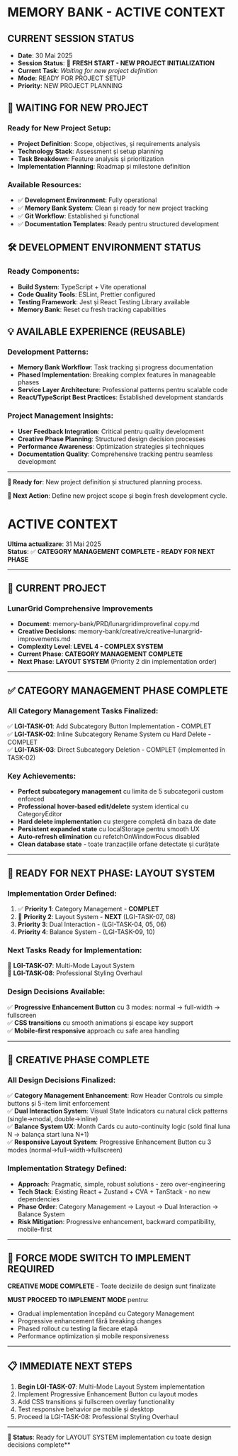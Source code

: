 # MEMORY BANK - ACTIVE CONTEXT

## CURRENT SESSION STATUS
- **Date**: 30 Mai 2025  
- **Session Status**: 🚀 **FRESH START - NEW PROJECT INITIALIZATION**
- **Current Task**: *Waiting for new project definition*
- **Mode**: READY FOR PROJECT SETUP
- **Priority**: NEW PROJECT PLANNING

## 🎯 **WAITING FOR NEW PROJECT**

### **Ready for New Project Setup**:
- **Project Definition**: Scope, objectives, și requirements analysis
- **Technology Stack**: Assessment și setup planning
- **Task Breakdown**: Feature analysis și prioritization
- **Implementation Planning**: Roadmap și milestone definition

### **Available Resources**:
- ✅ **Development Environment**: Fully operational
- ✅ **Memory Bank System**: Clean și ready for new project tracking
- ✅ **Git Workflow**: Established și functional
- ✅ **Documentation Templates**: Ready pentru structured development

## 🛠️ **DEVELOPMENT ENVIRONMENT STATUS**

### **Ready Components**:
- **Build System**: TypeScript + Vite operational
- **Code Quality Tools**: ESLint, Prettier configured
- **Testing Framework**: Jest și React Testing Library available
- **Memory Bank**: Reset cu fresh tracking capabilities

## 💡 **AVAILABLE EXPERIENCE (REUSABLE)**

### **Development Patterns**:
- **Memory Bank Workflow**: Task tracking și progress documentation
- **Phased Implementation**: Breaking complex features în manageable phases
- **Service Layer Architecture**: Professional patterns pentru scalable code
- **React/TypeScript Best Practices**: Established development standards

### **Project Management Insights**:
- **User Feedback Integration**: Critical pentru quality development
- **Creative Phase Planning**: Structured design decision processes
- **Performance Awareness**: Optimization strategies și techniques
- **Documentation Quality**: Comprehensive tracking pentru seamless development

---

**🎯 Ready for**: New project definition și structured planning process.

**🚀 Next Action**: Define new project scope și begin fresh development cycle.

# ACTIVE CONTEXT

**Ultima actualizare**: 31 Mai 2025  
**Status**: ✅ **CATEGORY MANAGEMENT COMPLETE - READY FOR NEXT PHASE**

---

## 🎯 **CURRENT PROJECT**

### **LunarGrid Comprehensive Improvements**
- **Document**: memory-bank/PRD/lunargridimprovefinal copy.md
- **Creative Decisions**: memory-bank/creative/creative-lunargrid-improvements.md
- **Complexity Level**: **LEVEL 4 - COMPLEX SYSTEM**
- **Current Phase**: **CATEGORY MANAGEMENT COMPLETE**
- **Next Phase**: **LAYOUT SYSTEM** (Priority 2 din implementation order)

---

## ✅ **CATEGORY MANAGEMENT PHASE COMPLETE**

### **All Category Management Tasks Finalized:**
✅ **LGI-TASK-01**: Add Subcategory Button Implementation - COMPLET  
✅ **LGI-TASK-02**: Inline Subcategory Rename System cu Hard Delete - COMPLET  
✅ **LGI-TASK-03**: Direct Subcategory Deletion - COMPLET (implemented în TASK-02)  

### **Key Achievements:**
- **Perfect subcategory management** cu limita de 5 subcategorii custom enforced
- **Professional hover-based edit/delete** system identical cu CategoryEditor
- **Hard delete implementation** cu ștergere completă din baza de date
- **Persistent expanded state** cu localStorage pentru smooth UX
- **Auto-refresh elimination** cu refetchOnWindowFocus disabled
- **Clean database state** - toate tranzacțiile orfane detectate și curățate

---

## 🚀 **READY FOR NEXT PHASE: LAYOUT SYSTEM**

### **Implementation Order Defined:**
1. ✅ **Priority 1**: Category Management - **COMPLET**
2. 🎯 **Priority 2**: Layout System - **NEXT** (LGI-TASK-07, 08)
3. **Priority 3**: Dual Interaction - (LGI-TASK-04, 05, 06)
4. **Priority 4**: Balance System - (LGI-TASK-09, 10)

### **Next Tasks Ready for Implementation:**
🎯 **LGI-TASK-07**: Multi-Mode Layout System  
🎯 **LGI-TASK-08**: Professional Styling Overhaul  

### **Design Decisions Available:**
✅ **Progressive Enhancement Button** cu 3 modes: normal → full-width → fullscreen  
✅ **CSS transitions** cu smooth animations și escape key support  
✅ **Mobile-first responsive** approach cu safe area handling  

---

## 🎨 **CREATIVE PHASE COMPLETE**

### **All Design Decisions Finalized:**
✅ **Category Management Enhancement**: Row Header Controls cu simple buttons și 5-item limit enforcement  
✅ **Dual Interaction System**: Visual State Indicators cu natural click patterns (single→modal, double→inline)  
✅ **Balance System UX**: Month Cards cu auto-continuity logic (sold final luna N → balança start luna N+1)  
✅ **Responsive Layout System**: Progressive Enhancement Button cu 3 modes (normal→full-width→fullscreen)  

### **Implementation Strategy Defined:**
- **Approach**: Pragmatic, simple, robust solutions - zero over-engineering
- **Tech Stack**: Existing React + Zustand + CVA + TanStack - no new dependencies
- **Phase Order**: Category Management → Layout → Dual Interaction → Balance System
- **Risk Mitigation**: Progressive enhancement, backward compatibility, mobile-first

---

## 🚨 **FORCE MODE SWITCH TO IMPLEMENT REQUIRED**

**CREATIVE MODE COMPLETE** - Toate deciziile de design sunt finalizate

**MUST PROCEED TO IMPLEMENT MODE** pentru:
- Gradual implementation începând cu Category Management  
- Progressive enhancement fără breaking changes
- Phased rollout cu testing la fiecare etapă
- Performance optimization și mobile responsiveness

---

## 📋 **IMMEDIATE NEXT STEPS**

1. **Begin LGI-TASK-07**: Multi-Mode Layout System implementation
2. Implement Progressive Enhancement Button cu layout modes
3. Add CSS transitions și fullscreen overlay functionality
4. Test responsive behavior pe mobile și desktop
5. Proceed la LGI-TASK-08: Professional Styling Overhaul

---

**🔄 Status**: Ready for LAYOUT SYSTEM implementation cu toate design decisions complete** 